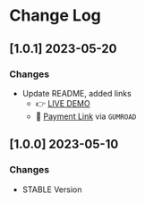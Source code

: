 # Change Log

## [1.0.1] 2023-05-20
### Changes

- Update README, added links
  - 👉 [LIVE DEMO](https://django-modernize-pro.onrender.com)
  - 🛒 [Payment Link](https://appseed.gumroad.com/l/django-modernize-pro) via `GUMROAD`

## [1.0.0] 2023-05-10
### Changes

- STABLE Version
